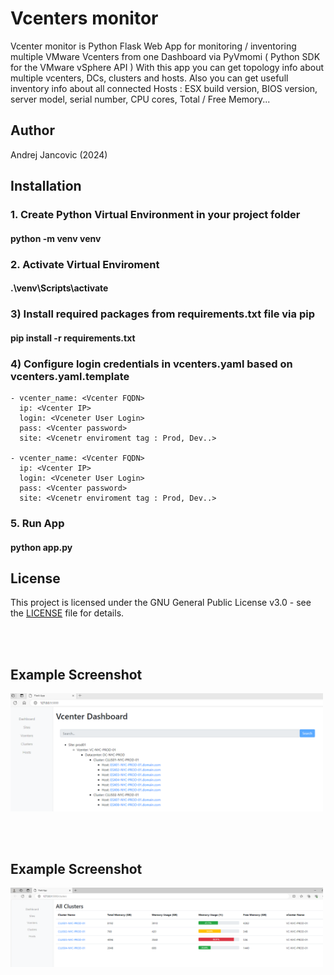 # Vcenters monitor

Vcenter monitor is Python Flask Web App for  monitoring / inventoring multiple VMware Vcenters from one Dashboard via PyVmomi ( Python SDK for the VMware vSphere API )
With this app you can get topology info about multiple vcenters, DCs, clusters and hosts. 
Also you can get usefull inventory info about all connected Hosts : ESX build version, BIOS version, server model, serial number, CPU cores, Total / Free Memory...



## Author
Andrej Jancovic  (2024)

## Installation

### 1. Create Python Virtual Environment in your  project folder

#### python -m venv venv


### 2. Activate Virtual Enviroment
 
#### .\venv\Scripts\activate


### 3) Install required packages from  requirements.txt file via pip

#### pip install -r requirements.txt


### 4) Configure login credentials in vcenters.yaml  based on vcenters.yaml.template

```
- vcenter_name: <Vcenter FQDN>
  ip: <Vcenter IP>
  login: <Vceneter User Login>
  pass: <Vcenter password>
  site: <Vcenetr enviroment tag : Prod, Dev..>

- vcenter_name: <Vcenter FQDN>
  ip: <Vcenter IP>
  login: <Vceneter User Login>
  pass: <Vcenter password>
  site: <Vcenetr enviroment tag : Prod, Dev..>
```

### 5. Run App

#### python app.py


## License

This project is licensed under the GNU General Public License v3.0 - see the [LICENSE](LICENSE) file for details.


<br><br>
## Example Screenshot


<img src="flask_main.PNG" width="500" alt="Screenshot">


<br><br>

## Example Screenshot

<img src="flask_clusters.PNG" width="500" alt="Screenshot">
